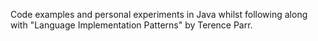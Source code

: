 Code examples and personal experiments in Java whilst following along with "Language Implementation Patterns" by Terence Parr.
